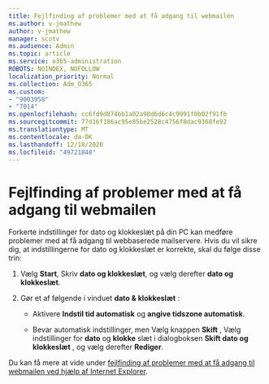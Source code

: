 ```yaml
---
title: Fejlfinding af problemer med at få adgang til webmailen
ms.author: v-jmathew
author: v-jmathew
manager: scotv
ms.audience: Admin
ms.topic: article
ms.service: o365-administration
ROBOTS: NOINDEX, NOFOLLOW
localization_priority: Normal
ms.collection: Adm_O365
ms.custom:
- "9003958"
- "7014"
ms.openlocfilehash: cc6fd9d874bb1a02a98d6d6c4c9991f0b02f91fb
ms.sourcegitcommit: 77d16f186ac95e85be2528c4756f0dac9368fe92
ms.translationtype: MT
ms.contentlocale: da-DK
ms.lasthandoff: 12/18/2020
ms.locfileid: "49721848"
---
```

# <a name="troubleshoot-problems-with-accessing-webmail"></a>Fejlfinding af problemer med at få adgang til webmailen

Forkerte indstillinger for dato og klokkeslæt på din PC kan medføre problemer med at få adgang til webbaserede mailservere. Hvis du vil sikre dig, at indstillingerne for dato og klokkeslæt er korrekte, skal du følge disse trin:

1. Vælg **Start**, Skriv **dato og klokkeslæt**, og vælg derefter **dato og klokkeslæt**.
2. Gør et af følgende i vinduet **dato & klokkeslæt** :

    - Aktivere **Indstil tid automatisk** og **angive tidszone automatisk**.

    - Bevar automatisk indstillinger, men Vælg knappen **Skift** , Vælg indstillinger for **dato** og **klokke** slæt i dialogboksen **Skift dato og klokkeslæt** , og vælg derefter **Rediger**.

Du kan få mere at vide under [fejlfinding af problemer med at få adgang til webmailen ved hjælp af Internet Explorer](https://go.microsoft.com/fwlink/?linkid=2139414).
